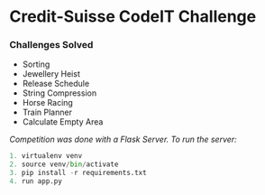 # Credit-Suisse CodeIT Challenge

### Challenges Solved
* Sorting	
* Jewellery Heist
* Release Schedule
* String Compression	
* Horse Racing
* Train Planner
* Calculate Empty Area

*Competition was done with a Flask Server. To run the server:*
```python
1. virtualenv venv
2. source venv/bin/activate
3. pip install -r requirements.txt
4. run app.py
```
